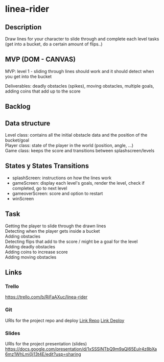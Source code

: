 # linea-rider

## Description
Draw lines for your character to slide through and complete each level tasks (get into a bucket, do a certain amount of flips..)  


## MVP (DOM - CANVAS)
MVP: level 1 - sliding through lines should work and it should detect when you get into the bucket  

Deliverables: deadly obstacles (spikes), moving obstacles, multiple goals, adding coins that add up to the score  


## Backlog


## Data structure
Level class: contains all the initial obstacle data and the position of the bucket/goal  
Player class: state of the player in the world (position, angle, ...)  
Game class: keeps the score and transitions between splashscreen/levels  


## States y States Transitions

- splashScreen: instructions on how the lines work  
- gameScreen: display each level's goals, render the level, check if completed, go to next level  
- gameoverScreen: score and option to restart
- winScreen 


## Task
Getting the player to slide through the drawn lines  
Detecting when the player gets inside a bucket  
Adding obstacles  
Detecting flips that add to the score / might be a goal for the level  
Adding deadly obstacles  
Adding coins to increase score  
Adding moving obstacles  


## Links


### Trello
https://trello.com/b/RiFaAXuc/linea-rider


### Git
URls for the project repo and deploy
[Link Repo](http://github.com)
[Link Deploy](http://github.com)


### Slides
URls for the project presentation (slides)
https://docs.google.com/presentation/d/1xSSSlNTbQ9m9aQI65Eulr4z8bXa6mz1WhLmi0j13t4E/edit?usp=sharing

